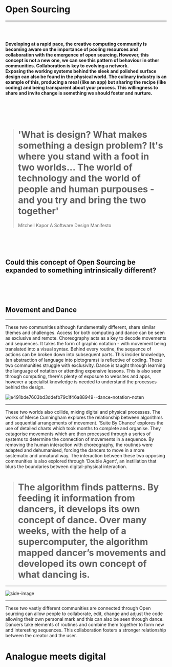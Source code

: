 
<br />
<br />
<br />

# Open Sourcing
---------------------------------------------------------------------------------------

<br />
<br />


**Developing at a rapid pace, the creative computing community is becoming aware on the importance of pooling resources and collaboration with the emergence of open sourcing. However, this concept is not a new one, we can see this pattern of behaviour in other communities. Collaboration is key to evolving a network.
<br /> Exposing the working systems behind the sleek and polished surface design can also be found in the physical world. The culinary industry is an example of this, producing a meal (like an app) but sharing the recipe (like coding) and being transparent about your process. This willingness to share and invite change is something we should foster and nurture.**

<br />
<br />
<br />

> # 'What is design? What makes something a design problem? It's where you stand with a foot in two worlds... The world of technology and the world of people and human purpouses - and you try and bring the two together' 
> Mitchell Kapor  A Software Design Manifesto



<br />
<br />
<br />

## Could this concept of Open Sourcing be expanded to something intrinsically different?

<br />
<br />
<br />


## Movement and Dance
-----------

These two communities although fundamentally different, share similar themes and challenges. Access for both computing and dance can be seen as exclusive and remote. Choreography acts as a key to decode movements and sequences. It takes the form of graphic notation - with movement being translated into a visual syntax. Behind every routine, the sequence of actions can be broken down into subsequent parts. This insider knowledge, (an abstraction of language into pictograms) is reflective of coding. These two communities struggle with exclusivity. Dance is taught through learning the language of notation or attending expensive lessons. This is also seen through computing, there's plenty of exposure to websites and apps, however a specialist knowledge is needed to understand the processes behind the design.

![e491bde7603bd3ddefb79c1f46a88949--dance-notation-noten](https://user-images.githubusercontent.com/93981347/140969190-3258f7e9-64c9-4397-809c-f495a250bdff.jpg)

---------------------------------------------------------------------------------------------

These two worlds also collide, mixing digital and physical processes. The works of Merce Cunningham explores the relationship between algorithms and sequential arrangements of movement. 'Suite By Chance' explores the use of detailed charts which took months to complete and organise. They catagorise movements which are then processed through a series of systems to determine the connection of movements in a sequence. By removing the human interaction with choreography, the routines were adapted and dehumanised, forcing the dancers to move in a more systematic and unnatural way. The interaction between these two opposing communities is also explored through 'Double Agent', an instillation that blurs the boundaries between digital-physical interaction.

> # The algorithm finds patterns. By feeding it information from dancers, it develops its own concept of dance. Over many weeks, with the help of a supercomputer, the algorithm mapped dancer’s movements and developed its own concept of what dancing is.


----------------------------------------------------------------------------------------------





![side-image](https://user-images.githubusercontent.com/93981347/140969513-d1f62525-4cda-4700-8b1f-cb6cebfc7993.png)

-----------------------------------------------------------------------------------------------

These two vastly different communities are connected through
Open sourcing can allow people to collaborate, edit, change and adjust the code allowing their own personal mark and this can also be seen through dance. Dancers take elements of routines and combine them together to form new and interesting sequences. This collaboration fosters a stronger relationship between the creator and the user.

# Analogue meets digital



